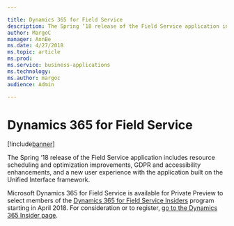 ```yaml
---

title: Dynamics 365 for Field Service
description: The Spring ‘18 release of the Field Service application includes resource scheduling and optimization improvements, GDPR and accessibility enhancements, and a new user experience with the application built on the Unified Interface framework.
author: MargoC
manager: AnnBe
ms.date: 4/27/2018
ms.topic: article
ms.prod: 
ms.service: business-applications
ms.technology: 
ms.author: margoc
audience: Admin

---
```

#  Dynamics 365 for Field Service




[!include[banner](../../../includes/banner.md)]

The Spring ‘18 release of the Field Service application includes resource
scheduling and optimization improvements, GDPR and accessibility enhancements,
and a new user experience with the application built on the Unified Interface
framework.

Microsoft Dynamics 365 for Field Service is available for Private Preview to
select members of the [Dynamics 365 for Field Service
Insiders](https://experience.dynamics.com/insider/campaign/?id=8c9d1220-6ec9-e711-8131-e0071b6ad011)
program starting in April 2018. For consideration or to register, [go to the
Dynamics 365 Insider page](https://experience.dynamics.com/insider/).
